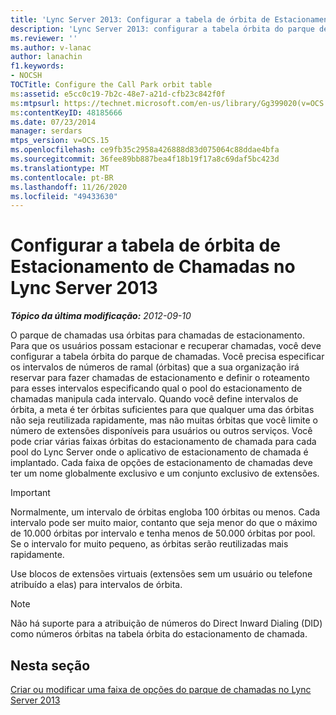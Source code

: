 ```yaml
---
title: 'Lync Server 2013: Configurar a tabela de órbita de Estacionamento de Chamadas'
description: 'Lync Server 2013: configurar a tabela órbita do parque de chamadas.'
ms.reviewer: ''
ms.author: v-lanac
author: lanachin
f1.keywords:
- NOCSH
TOCTitle: Configure the Call Park orbit table
ms:assetid: e5cc0c19-7b2c-48e7-a21d-cfb23c842f0f
ms:mtpsurl: https://technet.microsoft.com/en-us/library/Gg399020(v=OCS.15)
ms:contentKeyID: 48185666
ms.date: 07/23/2014
manager: serdars
mtps_version: v=OCS.15
ms.openlocfilehash: ce9fb35c2958a426888d83d075064c88ddae4bfa
ms.sourcegitcommit: 36fee89bb887bea4f18b19f17a8c69daf5bc423d
ms.translationtype: MT
ms.contentlocale: pt-BR
ms.lasthandoff: 11/26/2020
ms.locfileid: "49433630"
---
```

# <a name="configure-the-call-park-orbit-table-in-lync-server-2013"></a>Configurar a tabela de órbita de Estacionamento de Chamadas no Lync Server 2013

<div data-xmlns="http://www.w3.org/1999/xhtml">

<div class="topic" data-xmlns="http://www.w3.org/1999/xhtml" data-msxsl="urn:schemas-microsoft-com:xslt" data-cs="https://msdn.microsoft.com/">

<div data-asp="https://msdn2.microsoft.com/asp">



</div>

<div id="mainSection">

<div id="mainBody">

<span> </span>

_**Tópico da última modificação:** 2012-09-10_

O parque de chamadas usa órbitas para chamadas de estacionamento. Para que os usuários possam estacionar e recuperar chamadas, você deve configurar a tabela órbita do parque de chamadas. Você precisa especificar os intervalos de números de ramal (órbitas) que a sua organização irá reservar para fazer chamadas de estacionamento e definir o roteamento para esses intervalos especificando qual o pool do estacionamento de chamadas manipula cada intervalo. Quando você define intervalos de órbita, a meta é ter órbitas suficientes para que qualquer uma das órbitas não seja reutilizada rapidamente, mas não muitas órbitas que você limite o número de extensões disponíveis para usuários ou outros serviços. Você pode criar várias faixas órbitas do estacionamento de chamada para cada pool do Lync Server onde o aplicativo de estacionamento de chamada é implantado. Cada faixa de opções de estacionamento de chamadas deve ter um nome globalmente exclusivo e um conjunto exclusivo de extensões.

<div>


> [!IMPORTANT]  
> Normalmente, um intervalo de órbitas engloba 100 órbitas ou menos. Cada intervalo pode ser muito maior, contanto que seja menor do que o máximo de 10.000 órbitas por intervalo e tenha menos de 50.000 órbitas por pool. Se o intervalo for muito pequeno, as órbitas serão reutilizadas mais rapidamente.



</div>

Use blocos de extensões virtuais (extensões sem um usuário ou telefone atribuído a elas) para intervalos de órbita.

<div>


> [!NOTE]  
> Não há suporte para a atribuição de números do Direct Inward Dialing (DID) como números órbitas na tabela órbita do estacionamento de chamada.



</div>

<div>

## <a name="in-this-section"></a>Nesta seção

[Criar ou modificar uma faixa de opções do parque de chamadas no Lync Server 2013](lync-server-2013-create-or-modify-a-call-park-orbit-range.md)

</div>

</div>

<span> </span>

</div>

</div>

</div>

